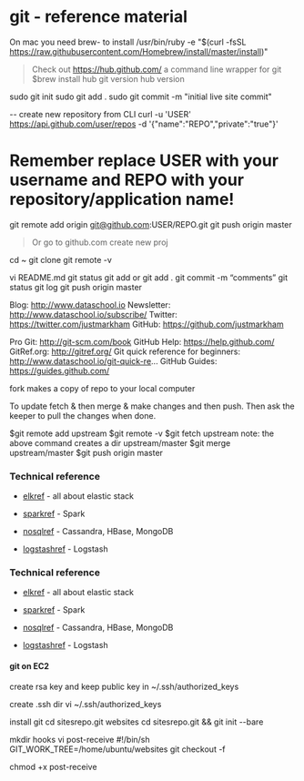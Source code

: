 # git - reference material
On mac you need brew- to install
/usr/bin/ruby -e "$(curl -fsSL https://raw.githubusercontent.com/Homebrew/install/master/install)"

> Check out https://hub.github.com/  a command line wrapper for git
$brew install hub
git version
hub version

sudo git init
sudo git add .
sudo git commit -m "initial live site commit"

-- create new repository from CLI
curl -u 'USER' https://api.github.com/user/repos -d '{"name":"REPO","private":"true"}'
# Remember replace USER with your username and REPO with your repository/application name!
git remote add origin git@github.com:USER/REPO.git
git push origin master

> Or go to github.com
create new proj

cd ~
git clone <url>
git remote -v

vi README.md
git status
git add <fn>
or
git add .
git commit -m “comments”
git status
git log
git push origin master

Blog: http://www.dataschool.io
Newsletter: http://www.dataschool.io/subscribe/
Twitter: https://twitter.com/justmarkham
GitHub: https://github.com/justmarkham

Pro Git: http://git-scm.com/book
GitHub Help: https://help.github.com/
GitRef.org: http://gitref.org/
Git quick reference for beginners: http://www.dataschool.io/git-quick-re...
GitHub Guides: https://guides.github.com/

fork makes a copy of repo to your local computer

To update fetch & then merge & make changes and then push.
Then ask the keeper to pull the changes when done.


$git remote add upstream <url>
$git remote -v
$git fetch upstream
note: the above command creates a dir upstream/master
$git merge upstream/master
$git push origin master



### Technical reference
* [elkref] - all about elastic stack
* [sparkref] - Spark
* [nosqlref] - Cassandra, HBase, MongoDB
* [logstashref] - Logstash

   [elkref]: <https://github.com/shradhatx/reference/elkdoc>
   [sparkref]: <https://github.com/shradhatx/reference/elkdoc>
   [nosqlref]: <https://github.com/shradhatx/reference/nosqldoc>
   [logstashref]: <https://github.com/shradhatx/reference/logstashdoc>

















### Technical reference
* [elkref] - all about elastic stack
* [sparkref] - Spark
* [nosqlref] - Cassandra, HBase, MongoDB
* [logstashref] - Logstash

   [elkref]: <https://github.com/shradhatx/reference/elkdoc>
   [sparkref]: <https://github.com/shradhatx/reference/elkdoc>
   [nosqlref]: <https://github.com/shradhatx/reference/nosqldoc>
   [logstashref]: <https://github.com/shradhatx/reference/logstashdoc>


#### git on EC2
create rsa key and keep public key in ~/.ssh/authorized_keys

create .ssh dir
vi ~/.ssh/authorized_keys

install git
cd sitesrepo.git websites 
cd sitesrepo.git && git init --bare

mkdir hooks
vi post-receive
#!/bin/sh
GIT_WORK_TREE=/home/ubuntu/websites git checkout -f

chmod +x post-receive












